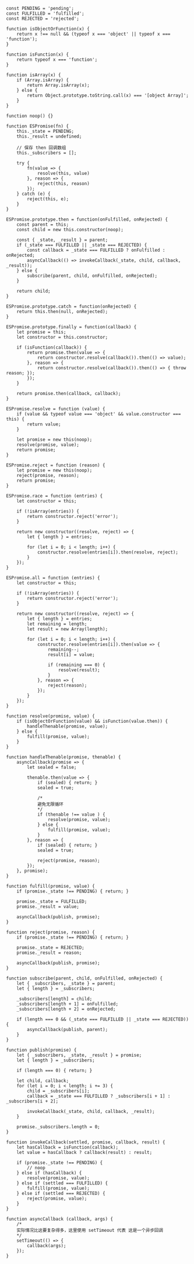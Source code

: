     const PENDING = 'pending';
    const FULFILLED = 'fulfilled';
    const REJECTED = 'rejected';

    function isObjectOrFunction(x) {
        return x !== null && (typeof x === 'object' || typeof x === 'function');
    }

    function isFunction(x) {
        return typeof x === 'function';
    }

    function isArray(x) {
        if (Array.isArray) {
            return Array.isArray(x);
        } else {
            return Object.prototype.toString.call(x) === '[object Array]';
        }
    }

    function noop() {}

    function ESPromise(fn) {
        this._state = PENDING;
        this._result = undefined;

        // 保存 then 回调数组
        this._subscribers = [];

        try {
            fn(value => {
                resolve(this, value)
            }, reason => {
                reject(this, reason)
            });
        } catch (e) {
            reject(this, e);
        }
    }

    ESPromise.prototype.then = function(onFulfilled, onRejected) {
        const parent = this;
        const child = new this.constructor(noop);

        const { _state, _result } = parent;
        if (_state === FULFILLED || _state === REJECTED) {
            const callback = _state === FULFILLED ? onFulfilled : onRejected;
            asyncCallback(() => invokeCallback(_state, child, callback, _result));
        } else {
            subscribe(parent, child, onFulfilled, onRejected);
        }

        return child;
    }

    ESPromise.prototype.catch = function(onRejected) {
        return this.then(null, onRejected);
    }

    ESPromise.prototype.finally = function(callback) {
        let promise = this;
        let constructor = this.constructor;

        if (isFunction(callback)) {
            return promise.then(value => {
                return constructor.resolve(callback()).then(() => value);
            }, reason => {
                return constructor.resolve(callback()).then(() => { throw reason; });
            });
        }

        return promise.then(callback, callback);
    }

    ESPromise.resolve = function (value) {
        if (value && typeof value === 'object' && value.constructor === this) {
            return value;
        }

        let promise = new this(noop);
        resolve(promise, value);
        return promise;
    }

    ESPromise.reject = function (reason) {
        let promise = new this(noop);
        reject(promise, reason);
        return promise;
    }

    ESPromise.race = function (entries) {
        let constructor = this;

        if (!isArray(entries)) {
            return constructor.reject('error');
        }

        return new constructor((resolve, reject) => {
            let { length } = entries;

            for (let i = 0; i < length; i++) {
                constructor.resolve(entries[i]).then(resolve, reject);
            }
        });
    }

    ESPromise.all = function (entries) {
        let constructor = this;

        if (!isArray(entries)) {
            return constructor.reject('error');
        }

        return new constructor((resolve, reject) => {
            let { length } = entries;
            let remaining = length;
            let result = new Array(length);

            for (let i = 0; i < length; i++) {
                constructor.resolve(entries[i]).then(value => {
                    remaining--;
                    result[i] = value;

                    if (remaining === 0) {
                        resolve(result);
                    }
                }, reason => {
                    reject(reason);
                });
            }
        });
    }

    function resolve(promise, value) {
        if (isObjectOrFunction(value) && isFunction(value.then)) {
            handleThenable(promise, value);
        } else {
            fulfill(promise, value);
        }
    }

    function handleThenable(promise, thenable) {
        asyncCallback(promise => {
            let sealed = false;
        
            thenable.then(value => {
                if (sealed) { return; }
                sealed = true;
        
                /* 
                避免无限循环
                */
                if (thenable !== value ) {
                    resolve(promise, value);
                } else {
                    fulfill(promise, value);
                }
            }, reason => {
                if (sealed) { return; }
                sealed = true;
        
                reject(promise, reason);
            });
        }, promise);
    }

    function fulfill(promise, value) {
        if (promise._state !== PENDING) { return; }

        promise._state = FULFILLED;
        promise._result = value;

        asyncCallback(publish, promise);
    }

    function reject(promise, reason) {
        if (promise._state !== PENDING) { return; }

        promise._state = REJECTED;
        promise._result = reason;

        asyncCallback(publish, promise);
    }

    function subscribe(parent, child, onFulfilled, onRejected) {
        let { _subscribers, _state } = parent;
        let { length } = _subscribers;

        _subscribers[length] = child;
        _subscribers[length + 1] = onFulfilled;
        _subscribers[length + 2] = onRejected;

        if (length === 0 && (_state === FULFILLED || _state === REJECTED)) {
            asyncCallback(publish, parent);
        }
    }

    function publish(promise) {
        let { _subscribers, _state, _result } = promise;
        let { length } = _subscribers;

        if (length === 0) { return; }

        let child, callback;
        for (let i = 0; i < length; i += 3) {
            child = _subscribers[i];
            callback = _state === FULFILLED ? _subscribers[i + 1] : _subscribers[i + 2];

            invokeCallback(_state, child, callback, _result);
        }

        promise._subscribers.length = 0;
    }

    function invokeCallback(settled, promise, callback, result) {
        let hasCallback = isFunction(callback);
        let value = hasCallback ? callback(result) : result;

        if (promise._state !== PENDING) {
            // noop
        } else if (hasCallback) {
            resolve(promise, value);
        } else if (settled === FULFILLED) {
            fulfill(promise, value);
        } else if (settled === REJECTED) {
            reject(promise, value);
        }
    }

    function asyncCallback (callback, args) {
        /* 
        实际情况比这要复杂得多，这里使用 setTimeout 代表 这是一个异步回调
        */
        setTimeout(() => {
            callback(args);
        });
    }